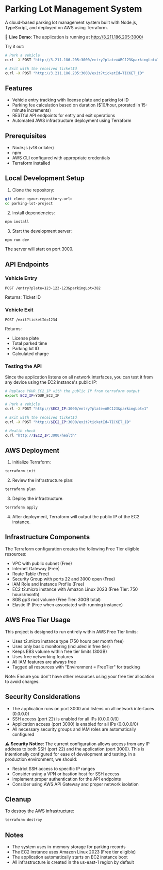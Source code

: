 # Parking Lot Management System

A cloud-based parking lot management system built with Node.js, TypeScript, and deployed on AWS using Terraform.

🚀 **Live Demo**: The application is running at http://3.211.186.205:3000/

Try it out:

```bash
# Park a vehicle
curl -X POST "http://3.211.186.205:3000/entry?plate=ABC123&parkingLot=1"

# Exit with the received ticketId
curl -X POST "http://3.211.186.205:3000/exit?ticketId=TICKET_ID"
```

## Features

- Vehicle entry tracking with license plate and parking lot ID
- Parking fee calculation based on duration ($10/hour, prorated in 15-minute increments)
- RESTful API endpoints for entry and exit operations
- Automated AWS infrastructure deployment using Terraform

## Prerequisites

- Node.js (v18 or later)
- npm
- AWS CLI configured with appropriate credentials
- Terraform installed

## Local Development Setup

1. Clone the repository:

```bash
git clone <your-repository-url>
cd parking-lot-project
```

2. Install dependencies:

```bash
npm install
```

3. Start the development server:

```bash
npm run dev
```

The server will start on port 3000.

## API Endpoints

### Vehicle Entry

```
POST /entry?plate=123-123-123&parkingLot=382
```

Returns: Ticket ID

### Vehicle Exit

```
POST /exit?ticketId=1234
```

Returns:

- License plate
- Total parked time
- Parking lot ID
- Calculated charge

### Testing the API

Since the application listens on all network interfaces, you can test it from any device using the EC2 instance's public IP:

```bash
# Replace YOUR_EC2_IP with the public IP from terraform output
export EC2_IP=YOUR_EC2_IP

# Park a vehicle
curl -X POST "http://$EC2_IP:3000/entry?plate=ABC123&parkingLot=1"

# Exit with the received ticketId
curl -X POST "http://$EC2_IP:3000/exit?ticketId=TICKET_ID"

# Health check
curl "http://$EC2_IP:3000/health"
```

## AWS Deployment

1. Initialize Terraform:

```bash
terraform init
```

2. Review the infrastructure plan:

```bash
terraform plan
```

3. Deploy the infrastructure:

```bash
terraform apply
```

4. After deployment, Terraform will output the public IP of the EC2 instance.

## Infrastructure Components

The Terraform configuration creates the following Free Tier eligible resources:

- VPC with public subnet (Free)
- Internet Gateway (Free)
- Route Table (Free)
- Security Group with ports 22 and 3000 open (Free)
- IAM Role and Instance Profile (Free)
- EC2 t2.micro instance with Amazon Linux 2023 (Free Tier: 750 hours/month)
- 8GB gp3 root volume (Free Tier: 30GB total)
- Elastic IP (Free when associated with running instance)

## AWS Free Tier Usage

This project is designed to run entirely within AWS Free Tier limits:

- Uses t2.micro instance type (750 hours per month free)
- Uses only basic monitoring (included in free tier)
- Keeps EBS volume within free tier limits (30GB)
- Uses free networking features
- All IAM features are always free
- Tagged all resources with "Environment = FreeTier" for tracking

Note: Ensure you don't have other resources using your free tier allocation to avoid charges.

## Security Considerations

- The application runs on port 3000 and listens on all network interfaces (0.0.0.0)
- SSH access (port 22) is enabled for all IPs (0.0.0.0/0)
- Application access (port 3000) is enabled for all IPs (0.0.0.0/0)
- All necessary security groups and IAM roles are automatically configured

⚠️ **Security Notice**: The current configuration allows access from any IP address to both SSH (port 22) and the application (port 3000). This is intentionally configured for ease of development and testing. In a production environment, we should:

- Restrict SSH access to specific IP ranges
- Consider using a VPN or bastion host for SSH access
- Implement proper authentication for the API endpoints
- Consider using AWS API Gateway and proper network isolation

## Cleanup

To destroy the AWS infrastructure:

```bash
terraform destroy
```

## Notes

- The system uses in-memory storage for parking records
- The EC2 instance uses Amazon Linux 2023 (Free tier eligible)
- The application automatically starts on EC2 instance boot
- All infrastructure is created in the us-east-1 region by default
